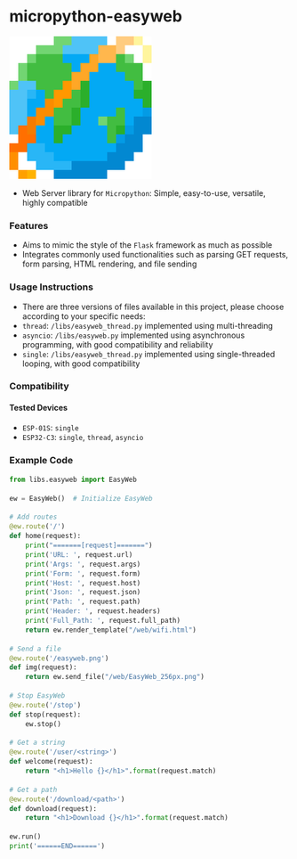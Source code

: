 # micropython-easyweb
![EasyWeb](./web/EasyWeb_256px.png)
- Web Server library for `Micropython`: Simple, easy-to-use, versatile, highly compatible

### Features
- Aims to mimic the style of the `Flask` framework as much as possible
- Integrates commonly used functionalities such as parsing GET requests, form parsing, HTML rendering, and file sending

### Usage Instructions
- There are three versions of files available in this project, please choose according to your specific needs:
- `thread`: `/libs/easyweb_thread.py` implemented using multi-threading
- `asyncio`: `/libs/easyweb.py` implemented using asynchronous programming, with good compatibility and reliability
- `single`: `/libs/easyweb_thread.py` implemented using single-threaded looping, with good compatibility

### Compatibility
#### Tested Devices
- `ESP-01S`: `single`
- `ESP32-C3`: `single`, `thread`, `asyncio`

### Example Code
```python
from libs.easyweb import EasyWeb

ew = EasyWeb()  # Initialize EasyWeb

# Add routes
@ew.route('/')
def home(request):
    print("=======[request]=======")
    print('URL: ', request.url)
    print('Args: ', request.args)
    print('Form: ', request.form)
    print('Host: ', request.host)
    print('Json: ', request.json)
    print('Path: ', request.path)
    print('Header: ', request.headers)
    print('Full_Path: ', request.full_path)
    return ew.render_template("/web/wifi.html")

# Send a file
@ew.route('/easyweb.png')
def img(request):
    return ew.send_file("/web/EasyWeb_256px.png")

# Stop EasyWeb
@ew.route('/stop')
def stop(request):
    ew.stop()

# Get a string
@ew.route('/user/<string>')
def welcome(request):
    return "<h1>Hello {}</h1>".format(request.match)

# Get a path
@ew.route('/download/<path>')
def download(request):
    return "<h1>Download {}</h1>".format(request.match)

ew.run()
print('======END======')
```
